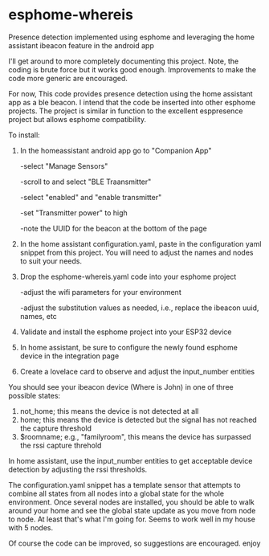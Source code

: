 # esphome-whereis
Presence detection implemented using esphome and leveraging the
home assistant ibeacon feature in the android app

I'll get around to more completely documenting this project.
Note, the coding is brute force but it works good enough. Improvements to make the code more generic are encouraged.

For now, 
This code provides presence detection using the home assistant app
as a ble beacon. I intend that the code be inserted into other esphome projects. The project is similar in function to the 
excellent esppresence project but allows esphome compatibility.

To install: 
1) In the homeassistant android app go to "Companion App"
          
     -select "Manage Sensors"

     -scroll to and select "BLE Traansmitter"

     -select "enabled" and "enable transmitter"

     -set "Transmitter power" to high

     -note the UUID for the beacon at the bottom of the page
     
2) In the home assistant configuration.yaml, paste in the configuration yaml snippet from this project. You will need to adjust the names and nodes to suit your needs.
3) Drop the esphome-whereis.yaml code into your esphome project 
    
    -adjust the wifi parameters for your environment 
    
    -adjust the substitution values as needed, i.e., replace the ibeacon uuid, names, etc
    
4) Validate and install the esphome project into your ESP32 device
5) In home assistant, be sure to configure the newly found esphome device in the integration page
6) Create a lovelace card to observe and adjust the input_number entities

You should see your ibeacon device (Where is John) in one of three possible states:
1) not_home; this means the device is not detected at all
2) home; this means the device is detected but the signal has not reached the capture threshold
3) $roomname; e.g., "familyroom", this means the device has surpassed the rssi capture threhold

In home assistant, use the input_number entities to get acceptable device detection by adjusting the rssi thresholds.

The configuration.yaml snippet has a template sensor that attempts to combine all states from all nodes into a global state for the whole environment. Once several nodes are installed, you should be able to walk around your home and see the global state update as you move from node to node. At least that's what I'm going for. Seems to work well in my house with 5 nodes.

Of course the code can be improved, so suggestions are encouraged.
enjoy
